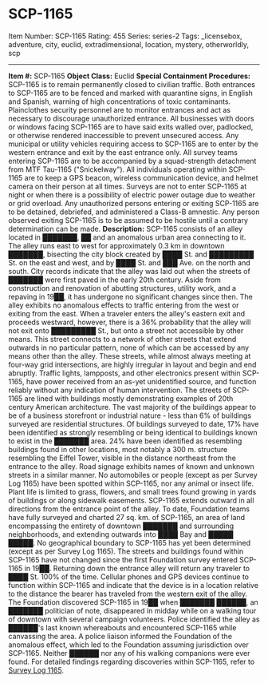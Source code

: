 # SCP-1165
Item Number: SCP-1165
Rating: 455
Series: series-2
Tags: _licensebox, adventure, city, euclid, extradimensional, location, mystery, otherworldly, scp

---

**Item #:** SCP-1165
**Object Class:** Euclid
**Special Containment Procedures:** SCP-1165 is to remain permanently closed to civilian traffic. Both entrances to SCP-1165 are to be fenced and marked with quarantine signs, in English and Spanish, warning of high concentrations of toxic contaminants. Plainclothes security personnel are to monitor entrances and act as necessary to discourage unauthorized entrance.
All businesses with doors or windows facing SCP-1165 are to have said exits walled over, padlocked, or otherwise rendered inaccessible to prevent unsecured access. Any municipal or utility vehicles requiring access to SCP-1165 are to enter by the western entrance and exit by the east entrance only.
All survey teams entering SCP-1165 are to be accompanied by a squad-strength detachment from MTF Tau-1165 ("Snickelway"). All individuals operating within SCP-1165 are to keep a GPS beacon, wireless communication device, and helmet camera on their person at all times. Surveys are not to enter SCP-1165 at night or when there is a possibility of electric power outage due to weather or grid overload.
Any unauthorized persons entering or exiting SCP-1165 are to be detained, debriefed, and administered a Class-B amnestic. Any person observed exiting SCP-1165 is to be assumed to be hostile until a contrary determination can be made.
**Description:** SCP-1165 consists of an alley located in ███████, ██ and an anomalous urban area connecting to it. The alley runs east to west for approximately 0.3 km in downtown ███████, bisecting the city block created by ████ St. and █████████ St. on the east and west, and by ████ St. and ███ Ave. on the north and south. City records indicate that the alley was laid out when the streets of ███████ were first paved in the early 20th century. Aside from construction and renovation of abutting structures, utility work, and a repaving in 19██, it has undergone no significant changes since then.
The alley exhibits no anomalous effects to traffic entering from the west or exiting from the east. When a traveler enters the alley's eastern exit and proceeds westward, however, there is a 36% probability that the alley will not exit onto █████████ St., but onto a street not accessible by other means. This street connects to a network of other streets that extend outwards in no particular pattern, none of which can be accessed by any means other than the alley. These streets, while almost always meeting at four-way grid intersections, are highly irregular in layout and begin and end abruptly. Traffic lights, lampposts, and other electronics present within SCP-1165, have power received from an as-yet unidentified source, and function reliably without any indication of human intervention.
The streets of SCP-1165 are lined with buildings mostly demonstrating examples of 20th century American architecture. The vast majority of the buildings appear to be of a business storefront or industrial nature - less than 6% of buildings surveyed are residential structures. Of buildings surveyed to date, 17% have been identified as strongly resembling or being identical to buildings known to exist in the ███████ area. 24% have been identified as resembling buildings found in other locations, most notably a 300 m. structure resembling the Eiffel Tower, visible in the distance northeast from the entrance to the alley. Road signage exhibits names of known and unknown streets in a similar manner.
No automobiles or people (except as per Survey Log 1165) have been spotted within SCP-1165, nor any animal or insect life. Plant life is limited to grass, flowers, and small trees found growing in yards of buildings or along sidewalk easements.
SCP-1165 extends outward in all directions from the entrance point of the alley. To date, Foundation teams have fully surveyed and charted 27 sq. km. of SCP-1165, an area of land encompassing the entirety of downtown ███████ and surrounding neighborhoods, and extending outwards into ████ Bay and █████ █████. No geographical boundary to SCP-1165 has yet been determined (except as per Survey Log 1165).
The streets and buildings found within SCP-1165 have not changed since the first Foundation survey entered SCP-1165 in 19██. Returning down the entrance alley will return any traveler to ████ St. 100% of the time. Cellular phones and GPS devices continue to function within SCP-1165 and indicate that the device is in a location relative to the distance the bearer has traveled from the western exit of the alley.
The Foundation discovered SCP-1165 in 19██ when ███████ ██████, an ███████ politician of note, disappeared in midday while on a walking tour of downtown with several campaign volunteers. Police identified the alley as ██████'s last known whereabouts and encountered SCP-1165 while canvassing the area. A police liaison informed the Foundation of the anomalous effect, which led to the Foundation assuming jurisdiction over SCP-1165. Neither ██████ nor any of his walking companions were ever found.
For detailed findings regarding discoveries within SCP-1165, refer to [Survey Log 1165](/survey-log-1165).